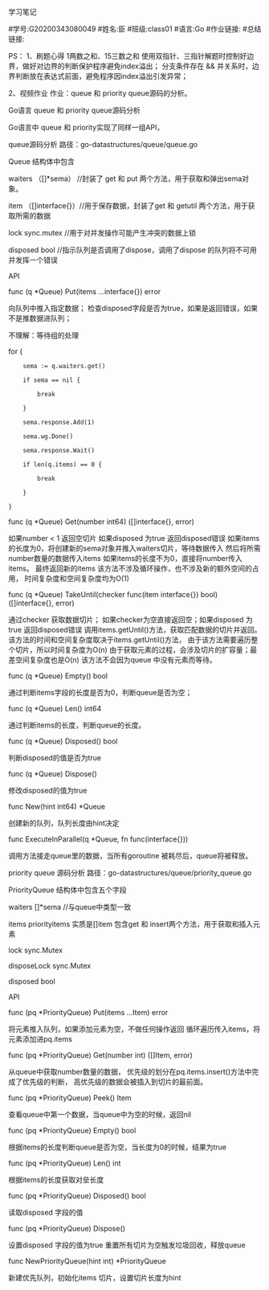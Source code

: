 学习笔记

#学号:G20200343080049
#姓名:臣
#班级:class01
#语言:Go
#作业链接:
#总结链接:

PS：
1、刷题心得
1两数之和、15三数之和
使用双指针、三指针解题时控制好边界，做好对边界的判断保护程序避免index溢出；
分支条件存在 && 并关系时，边界判断放在表达式前面，避免程序因index溢出引发异常；

2、视频作业
作业：queue 和 priority queue源码的分析。

Go语言 queue 和 priority queue源码分析

Go语言中 queue 和 priority实现了同样一组API，

queue源码分析
路径：go-datastructures/queue/queue.go 

Queue 结构体中包含

waiters （[]*sema） //封装了 get 和 put 两个方法，用于获取和弹出sema对象。

item  （[]interface{}）//用于保存数据，封装了get 和 getutil 两个方法，用于获取所需的数据

lock   sync.mutex //用于对并发操作可能产生冲突的数据上锁

disposed  bool  //指示队列是否调用了dispose，调用了dispose 的队列将不可用并发挥一个错误

API

func (q *Queue) Put(items ...interface{}) error

向队列中推入指定数据；
检查disposed字段是否为true，如果是返回错误，如果不是推数据进队列；

不理解：等待组的处理

for {

		sema := q.waiters.get()
		
		if sema == nil {
		
			break
			
		}
		
		sema.response.Add(1)
		
		sema.wg.Done()
		
		sema.response.Wait()
		
		if len(q.items) == 0 {
		
			break
			
		}
		
	}

func (q *Queue) Get(number int64) ([]interface{}, error)

如果number < 1 返回空切片
如果disposed 为true 返回disposed错误
如果items的长度为0，将创建新的sema对象并推入waiters切片，等待数据传入
然后将所需number数量的数据传入items
如果items的长度不为0，直接将number传入items。
最终返回新的items 该方法不涉及循环操作，也不涉及新的额外空间的占用，
时间复杂度和空间复杂度均为O(1)

func (q *Queue) TakeUntil(checker func(item interface{}) bool) ([]interface{}, error)

通过checker 获取数据切片；
如果checker为空直接返回空；如果disposed 为true 返回disposed错误
调用items.getUntil()方法，获取匹配数据的切片并返回。
该方法的时间和空间复杂度取决于items.getUntil()方法，
由于该方法需要遍历整个切片，所以时间复杂度为O(n)
由于获取元素的过程，会涉及切片的扩容量；最差空间复杂度也是O(n)
该方法不会因为queue 中没有元素而等待。

func (q *Queue) Empty() bool

通过判断items字段的长度是否为0，判断queue是否为空；

func (q *Queue) Len() int64

通过判断items的长度，判断queue的长度。

func (q *Queue) Disposed() bool

判断disposed的值是否为true

func (q *Queue) Dispose()

修改disposed的值为true

func New(hint int64) *Queue

创建新的队列，队列长度由hint决定

func ExecuteInParallel(q *Queue, fn func(interface{}))

调用方法接走queue里的数据，当所有goroutine 被耗尽后，queue将被释放。


priority queue 源码分析
路径：go-datastructures/queue/priority_queue.go 

PriorityQueue 结构体中包含五个字段

waiters []*sema //与queue中类型一致

items priorityitems 实质是[]item 包含get 和 insert两个方法，用于获取和插入元素

lock  sync.Mutex

disposeLock sync.Mutex

disposed bool

API

func (pq *PriorityQueue) Put(items ...Item) error

将元素推入队列，如果添加元素为空，不做任何操作返回
循环遍历传入items，将元素添加进pq.items

func (pq *PriorityQueue) Get(number int) ([]Item, error)

从queue中获取number数量的数据，
优先级的划分在pq.items.insert()方法中完成了优先级的判断，
高优先级的数据会被插入到切片的最前面。

func (pq *PriorityQueue) Peek() Item

查看queue中第一个数据，当queue中为空的时候，返回nil

func (pq *PriorityQueue) Empty() bool

根据items的长度判断queue是否为空，当长度为0的时候，结果为true

func (pq *PriorityQueue) Len() int

根据items的长度获取对垒长度

func (pq *PriorityQueue) Disposed() bool

读取disposed 字段的值

func (pq *PriorityQueue) Dispose()

设置disposed 字段的值为true 重置所有切片为空触发垃圾回收，释放queue

func NewPriorityQueue(hint int) *PriorityQueue 

新建优先队列，初始化items 切片，设置切片长度为hint